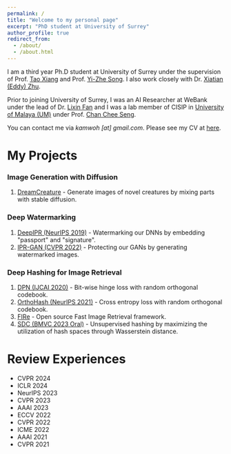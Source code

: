 ```yaml
---
permalink: /
title: "Welcome to my personal page"
excerpt: "PhD student at University of Surrey"
author_profile: true
redirect_from: 
  - /about/
  - /about.html
---
```


I am a third year Ph.D student at University of Surrey under the supervision of Prof. [Tao Xiang](http://personal.ee.surrey.ac.uk/Personal/T.Xiang/index.html) and Prof. [Yi-Zhe Song](https://www.surrey.ac.uk/people/yi-zhe-song). I also work closely with Dr. [Xiatian (Eddy) Zhu](https://xiatian-zhu.github.io/).

Prior to joining University of Surrey, I was an AI Researcher at WeBank under the lead of Dr. [Lixin Fan](https://scholar.google.fi/citations?user=fOsgdn0AAAAJ&hl=en) and I was a lab member of CISIP in [University of Malaya (UM)](https://um.edu.my/) under Prof.  [Chan Chee Seng](http://cs-chan.com/).

You can contact me via *kamwoh \[at\] gmail.com*. Please see my CV at [here](https://kamwoh.github.io/files/cv.pdf).

My Projects
======

### Image Generation with Diffusion

1. [DreamCreature](https://github.com/kamwoh/dreamcreature) - Generate images of novel creatures by mixing parts with stable diffusion.

### Deep Watermarking

1. [DeepIPR (NeurIPS 2019)](https://github.com/kamwoh/DeepIPR) - Watermarking our DNNs by embedding "passport" and "signature".
2. [IPR-GAN (CVPR 2022)](https://github.com/dingsheng-ong/ipr-gan) - Protecting our GANs by generating watermarked images.

### Deep Hashing for Image Retrieval

1. [DPN (IJCAI 2020)](https://github.com/kamwoh/DPN) - Bit-wise hinge loss with random orthogonal codebook.
2. [OrthoHash (NeurIPS 2021)](https://github.com/kamwoh/orthohash) - Cross entropy loss with random orthogonal codebook.
3. [FIRe](https://github.com/CISiPLab/cisip-FIRe) - Open source Fast Image Retrieval framework.
4. [SDC (BMVC 2023 Oral)](https://github.com/kamwoh/sdc) - Unsupervised hashing by maximizing the utilization of hash spaces through Wasserstein distance.

Review Experiences
======
- CVPR 2024
- ICLR 2024
- NeurIPS 2023
- CVPR 2023
- AAAI 2023
- ECCV 2022
- CVPR 2022
- ICME 2022
- AAAI 2021
- CVPR 2021

<!-- Recent Updates
======

[November 2020] Our book **Federated Learning: Privacy and Incentive** is available in Springer. \[[Book](https://www.springer.com/gp/book/9783030630751)\]

[June 2020] Our work **Rethinking Privacy Preserving Deep Learning: How to Evaluate and Thwart Privacy Attacks** is online. \[[arXiv](https://arxiv.org/abs/2006.11601)\] \[[Book](https://www.springer.com/gp/book/9783030630751)\]

[April 2020] Our paper **Deep Polarized Network for Supervised Learning of Accurate Binary Hashing Codes** is accepted at **IJCAI-2020**. \[[PDF](https://www.ijcai.org/Proceedings/2020/0115.pdf)\]

[April 2020] Assisted in development *as an alumni of UM* for CosMos, a system to monitor Covid-19 patients. \[[News](https://www.thestar.com.my/news/nation/2020/04/24/cosmos-um-develops-app-to-monitor-suspected-covid-19-patients)\]

[November 2019] Joined WeBank.

[September 2019] Our paper **Rethinking deep neural network ownership verification: Embedding passports to defeat ambiguity attacks** is accepted at **NeurIPS-2019**. \[[arXiv](https://arxiv.org/abs/1909.07830)\] \[[Code](https://github.com/kamwoh/DeepIPR)\] \[[Website](https://kamwoh.github.io/DeepIPR/)\]

[November 2018] Our workshop paper **A Universal Logic Operator for Interpretable Deep Convolution Networks** is accepted at **AAAI-19 Workshop on Network Interpretability for Deep Learning**. \[[arXiv](https://arxiv.org/abs/1901.08551)\]

[January 2018] Joined CISIP, UM. -->
